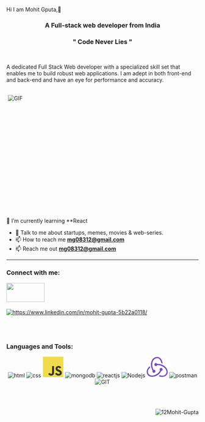Hi I am Mohit Gputa,👏

<h3 align="center">A Full-stack web developer from India</h3>
<h3 align="center">" Code Never Lies "</h3>
<br/>

<p text-align="center"> A dedicated Full Stack Web developer with a specialized skill set
    that enables me to build robust web applications. I am adept in
    both front-end and back-end and have an eye for performance and
    accuracy.
</p>
<br/>
<img align="right" alt="GIF" src="https://github.com/abhisheknaiidu/abhisheknaiidu/blob/master/code.gif?raw=true" width="500" height="320" />

🌱 I’m currently learning **React
- 💬 Talk to me about startups, memes, movies & web-series.
- 📫 How to reach me **mg08312@gmail.com**
- 📫 Reach me out **mg08312@gmail.com**

<hr>

<h3 align="left">Connect with me:</h3>
<img src='https://raw.githubusercontent.com/ShahriarShafin/ShahriarShafin/main/Assets/handshake.gif' width="100px" height="50px">
<p align="left">

  <a href="https://www.linkedin.com/in/mohit-gupta-5b22a0118/" target="blank"><img align="center" src="https://raw.githubusercontent.com/rahuldkjain/github-profile-readme-generator/master/src/images/icons/Social/linked-in-alt.svg" alt="https://www.linkedin.com/in/mohit-gupta-5b22a0118/" height="30" width="40" /></a>
</p>
<br/>
<br/>
<span><h3 align="left">Languages and Tools:</h3><p align="center">
      <img src="https://www.vectorlogo.zone/logos/w3_html5/w3_html5-icon.svg" alt="html" width="55" height="55"/>
      <img src="https://www.vectorlogo.zone/logos/w3_css/w3_css-icon.svg" alt="css" width="55" height="55"/>
      <img src="https://raw.githubusercontent.com/devicons/devicon/master/icons/javascript/javascript-original.svg" alt="javascript" width="55" height="55"/>
      <img src="https://www.vectorlogo.zone/logos/mongodb/mongodb-icon.svg" alt="mongodb" width="45" height="55"/>
      <img src="https://www.vectorlogo.zone/logos/reactjs/reactjs-icon.svg" alt="reactjs" width="55" height="55"/>
      <img src="https://www.vectorlogo.zone/logos/nodejs/nodejs-icon.svg" alt="Nodejs" width="55" height="55"/>
      <img src="https://raw.githubusercontent.com/devicons/devicon/master/icons/redux/redux-original.svg" alt="redux" width="55" height="55"/>
      <img src="https://www.vectorlogo.zone/logos/getpostman/getpostman-icon.svg" alt="postman" width="55" height="55"/>
      <img src="https://www.vectorlogo.zone/logos/git-scm/git-scm-icon.svg" alt="GIT" width="55" height="55" marginleft="15"/>
</p></span>
<br/>
<br/>
  
<p>&nbsp;<img align="right" src="https://github-readme-stats.vercel.app/api?username=12Mohit-Gupta &show_icons=true&locale=en&text_color=daf7dc&bg_color=151515&hide=css,html,php" alt="12Mohit-Gupta" /></p>


<!---
12Mohit-Gupta/12Mohit-Gupta is a ✨ special ✨ repository because its `README.md` (this file) appears on your GitHub profile.
You can click the Preview link to take a look at your changes.
--->
